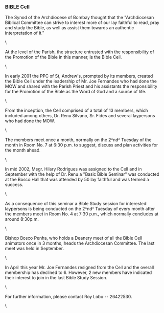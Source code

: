 ### BIBLE Cell

The Synod of the Archdiocese of Bombay thought that the "Archdiocesan
Biblical Committee can strive to interest more of our lay faithful to
read, pray and study the Bible, as well as assist them towards an
authentic interpretation of it."

\

At the level of the Parish, the structure entrusted with the
responsibility of the Promotion of the Bible in this manner, is the
Bible Cell.

\

In early 2001 the PPC of St, Andrew's, prompted by its members, created
the Bible Cell under the leadership of Mr. Joe Fernandes who had done
the MOW and shared with the Parish Priest and his assistants the
responsibility for the Promotion of the Bible as the Word of God and a
source of life.

\

From the inception, the Cell comprised of a total of 13 members, which
included among others, Dr. Renu Silvano, Sr. Fides and several
laypersons who had done the MOW.

\

The members meet once a month, normally on the 2^nd^ Tuesday of the
month in Room No. 7 at 6:30 p.m. to suggest, discuss and plan activities
for the month ahead.

\

In mid 2002, Msgr. Hilary Rodrigues was assigned to the Cell and in
September with the help of Dr. Renu a "Basic Bible Seminar" was
conducted at the Bosco Hall that was attended by 50 lay faithful and was
termed a success.

\

As a consequence of this seminar a Bible Study session for interested
laypersons is being conducted on the 2^nd^ Tuesday of every month after
the members meet in Room No. 4 at 7:30 p.m., which normally concludes at
around 8:30p.m.

\

Bishop Bosco Penha, who holds a Deanery meet of all the Bible Cell
animators once in 3 months, heads the Archdiocesan Committee. The last
meet was held in September.

\

In April this year Mr. Joe Fernandes resigned from the Cell and the
overall membership has declined to 6. However, 2 new members have
indicated their interest to join in the last Bible Study Session.

\

For further information, please contact Roy Lobo -- 26422530.

\
